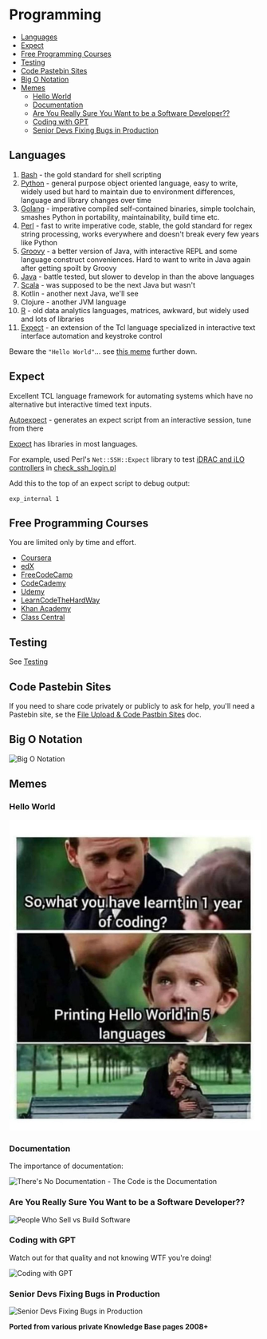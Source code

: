 # Programming

<!-- INDEX_START -->

- [Languages](#languages)
- [Expect](#expect)
- [Free Programming Courses](#free-programming-courses)
- [Testing](#testing)
- [Code Pastebin Sites](#code-pastebin-sites)
- [Big O Notation](#big-o-notation)
- [Memes](#memes)
  - [Hello World](#hello-world)
  - [Documentation](#documentation)
  - [Are You Really Sure You Want to be a Software Developer??](#are-you-really-sure-you-want-to-be-a-software-developer)
  - [Coding with GPT](#coding-with-gpt)
  - [Senior Devs Fixing Bugs in Production](#senior-devs-fixing-bugs-in-production)

<!-- INDEX_END -->

## Languages

1. [Bash](bash.md) - the gold standard for shell scripting
1. [Python](python.md) - general purpose object oriented language, easy to write, widely used but hard to maintain due
   to environment differences, language and library changes over time
1. [Golang](golang.md) - imperative compiled self-contained binaries, simple toolchain, smashes Python in portability,
   maintainability, build time etc.
1. [Perl](perl.md) - fast to write imperative code, stable, the gold standard for regex string processing, works
   everywhere and doesn't break every few years like Python
1. [Groovy](groovy.md) - a better version of Java, with interactive REPL and some language construct conveniences.
   Hard to want to write in Java again after getting spoilt by Groovy
1. [Java](java.md) - battle tested, but slower to develop in than the above languages
1. [Scala](scala.md) - was supposed to be the next Java but wasn't
1. Kotlin - another next Java, we'll see
1. Clojure - another JVM language
1. [R](r.md) - old data analytics languages, matrices, awkward, but widely used and lots of libraries
1. [Expect](#expect) - an extension of the Tcl language specialized in interactive text interface automation and
   keystroke control

Beware the `"Hello World"`... see [this meme](#hello-world) further down.

## Expect

Excellent TCL language framework for automating systems which have no alternative but interactive timed text inputs.

[Autoexpect](https://linux.die.net/man/1/autoexpect) - generates an expect script from an interactive session, tune from there

[Expect](https://linux.die.net/man/1/expect) has libraries in most languages.

For example, used Perl's `Net::SSH::Expect` library to test [iDRAC and iLO controllers](hardware.md)
in [check_ssh_login.pl](https://github.com/HariSekhon/Nagios-Plugins/blob/master/check_ssh_login.pl)

Add this to the top of an expect script to debug output:

```shell
exp_internal 1
```

## Free Programming Courses

You are limited only by time and effort.

- [Coursera](https://www.coursera.org/)
- [edX](https://www.edx.org/learn/coding)
- [FreeCodeCamp](https://www.freecodecamp.org/)
- [CodeCademy](https://www.codecademy.com/)
- [Udemy](https://www.udemy.com/topic/programming-fundamentals/free/)
- [LearnCodeTheHardWay](https://learncodethehardway.org/)
- [Khan Academy](https://www.khanacademy.org/computing/computer-programming)
- [Class Central](https://www.classcentral.com/subject/programming-and-software-development)

## Testing

See [Testing](testing.md)

## Code Pastebin Sites

If you need to share code privately or publicly to ask for help, you'll need a Pastebin site,
se the [File Upload & Code Pastbin Sites](upload-sites.md) doc.

## Big O Notation

![Big O Notation](images/big_O_notation.gif)

## Memes

### Hello World

![Printing Hello World](images/printing_hello_world_in_5_languages.jpeg)

### Documentation

The importance of documentation:

![There's No Documentation - The Code is the Documentation](images/theres_no_documentation_code_is_self_explanatory.jpeg)

### Are You Really Sure You Want to be a Software Developer??

![People Who Sell vs Build Software](images/people_who_sell_software_vs_build_software.jpeg)

### Coding with GPT

Watch out for that quality and not knowing WTF you're doing!

![Coding with GPT](images/oreilly_book_coding_with_gpt.jpeg)

### Senior Devs Fixing Bugs in Production

![Senior Devs Fixing Bugs in Production](images/senior_devs_fixing_bugs_in_production.gif)

**Ported from various private Knowledge Base pages 2008+**
